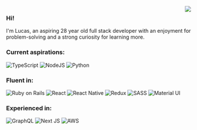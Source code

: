 <img align='right' src="https://github-readme-stats.vercel.app/api/top-langs/?username=LucasKnudsen&layout=compact&theme=algolia&langs_count=6&line_height=16&bg_color=00000000" />

### Hi!
I'm Lucas, an aspiring 28 year old full stack developer with an enjoyment for problem-solving and a strong curiosity for learning more.

### Current aspirations:


![TypeScript](https://img.shields.io/badge/typescript-%23007ACC.svg?style=for-the-badge&logo=typescript&logoColor=white)
![NodeJS](https://img.shields.io/badge/Node.js-43853D?style=for-the-badge&logo=node.js&logoColor=white)
![Python](https://img.shields.io/badge/Python-3776AB?style=for-the-badge&logo=python&logoColor=white)

### Fluent in:  

![Ruby on Rails](https://img.shields.io/badge/Ruby_on_Rails-CC0000?style=for-the-badge&logo=ruby-on-rails&logoColor=white) 
![React](https://img.shields.io/badge/React-20232A?style=for-the-badge&logo=react&logoColor=61DAFB) 
![React Native](https://img.shields.io/badge/React_Native-20232A?style=for-the-badge&logo=react&logoColor=61DAFB)
![Redux](https://img.shields.io/badge/Redux-593D88?style=for-the-badge&logo=redux&logoColor=white)
![SASS](https://img.shields.io/badge/Sass-CC6699?style=for-the-badge&logo=sass&logoColor=white)
![Material UI](https://img.shields.io/badge/Material--UI-0081CB?style=for-the-badge&logo=material-ui&logoColor=white)

### Experienced in:


![GraphQL](https://img.shields.io/badge/-GraphQL-E10098?style=for-the-badge&logo=graphql&logoColor=white)
![Next JS](https://img.shields.io/badge/Next-black?style=for-the-badge&logo=next.js&logoColor=white)
![AWS](https://img.shields.io/badge/Amazon_AWS-232F3E?style=for-the-badge&logo=amazon-aws&logoColor=white)
